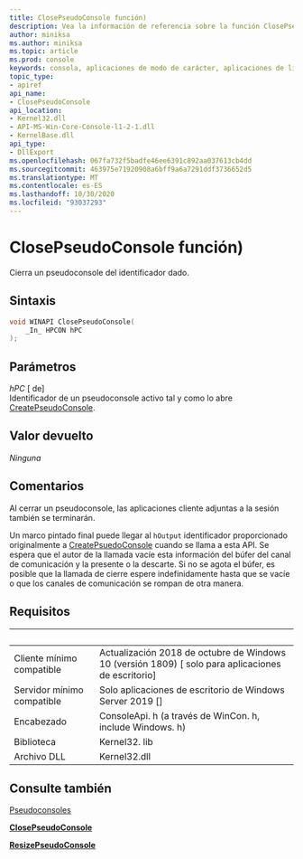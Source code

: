 ```yaml
---
title: ClosePseudoConsole función)
description: Vea la información de referencia sobre la función ClosePseudoConsole, que cierra un pseudoconsole desde el identificador especificado.
author: miniksa
ms.author: miniksa
ms.topic: article
ms.prod: console
keywords: consola, aplicaciones de modo de carácter, aplicaciones de línea de comandos, aplicaciones de terminal, API de consola, conpty, pseudoconsole
topic_type:
- apiref
api_name:
- ClosePseudoConsole
api_location:
- Kernel32.dll
- API-MS-Win-Core-Console-l1-2-1.dll
- KernelBase.dll
api_type:
- DllExport
ms.openlocfilehash: 067fa732f5badfe46ee6391c892aa037613cb4dd
ms.sourcegitcommit: 463975e71920908a6bff9a6a7291ddf3736652d5
ms.translationtype: MT
ms.contentlocale: es-ES
ms.lasthandoff: 10/30/2020
ms.locfileid: "93037293"
---
```

# <a name="closepseudoconsole-function"></a>ClosePseudoConsole función)

Cierra un pseudoconsole del identificador dado.

## <a name="syntax"></a>Sintaxis

```C
void WINAPI ClosePseudoConsole(
    _In_ HPCON hPC
);
```

## <a name="parameters"></a>Parámetros

*hPC* \[ de\]  
Identificador de un pseudoconsole activo tal y como lo abre [CreatePseudoConsole](createpseudoconsole.md).

## <a name="return-value"></a>Valor devuelto

*Ninguna*

## <a name="remarks"></a>Comentarios

Al cerrar un pseudoconsole, las aplicaciones cliente adjuntas a la sesión también se terminarán.

Un marco pintado final puede llegar al `hOutput` identificador proporcionado originalmente a [CreatePsuedoConsole](createpseudoconsole.md) cuando se llama a esta API. Se espera que el autor de la llamada vacíe esta información del búfer del canal de comunicación y la presente o la descarte. Si no se agota el búfer, es posible que la llamada de cierre espere indefinidamente hasta que se vacíe o que los canales de comunicación se rompan de otra manera.

## <a name="requirements"></a>Requisitos

| &nbsp; | &nbsp; |
|-|-|
| Cliente mínimo compatible | Actualización 2018 de octubre de Windows 10 (versión 1809) \[ solo para aplicaciones de escritorio\] |
| Servidor mínimo compatible | Solo aplicaciones de escritorio de Windows Server 2019 \[\] |
| Encabezado | ConsoleApi. h (a través de WinCon. h, include Windows. h) |
| Biblioteca | Kernel32. lib |
| Archivo DLL | Kernel32.dll |

## <a name="see-also"></a>Consulte también

[Pseudoconsoles](pseudoconsoles.md)

[**ClosePseudoConsole**](createpseudoconsole.md)

[**ResizePseudoConsole**](resizepseudoconsole.md)
